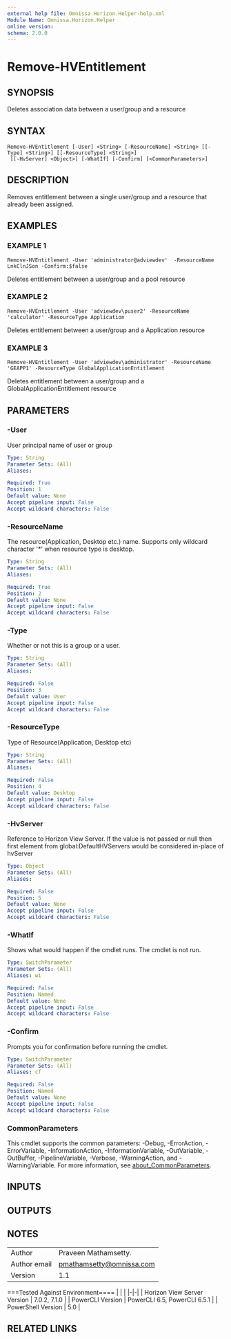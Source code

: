 ```yaml
---
external help file: Omnissa.Horizon.Helper-help.xml
Module Name: Omnissa.Horizon.Helper
online version:
schema: 2.0.0
---
```


# Remove-HVEntitlement

## SYNOPSIS
Deletes association data between a user/group and a resource

## SYNTAX

```
Remove-HVEntitlement [-User] <String> [-ResourceName] <String> [[-Type] <String>] [[-ResourceType] <String>]
 [[-HvServer] <Object>] [-WhatIf] [-Confirm] [<CommonParameters>]
```

## DESCRIPTION
Removes entitlement between a single user/group and a resource that already been assigned.

## EXAMPLES

### EXAMPLE 1
```
Remove-HVEntitlement -User 'administrator@adviewdev'  -ResourceName LnkClnJSon -Confirm:$false
```

Deletes entitlement between a user/group and a pool resource

### EXAMPLE 2
```
Remove-HVEntitlement -User 'adviewdev\puser2' -ResourceName 'calculator' -ResourceType Application
```

Deletes entitlement between a user/group and a Application resource

### EXAMPLE 3
```
Remove-HVEntitlement -User 'adviewdev\administrator' -ResourceName 'GEAPP1' -ResourceType GlobalApplicationEntitlement
```

Deletes entitlement between a user/group and a GlobalApplicationEntitlement resource

## PARAMETERS

### -User
User principal name of user or group

```yaml
Type: String
Parameter Sets: (All)
Aliases:

Required: True
Position: 1
Default value: None
Accept pipeline input: False
Accept wildcard characters: False
```

### -ResourceName
The resource(Application, Desktop etc.) name.
Supports only wildcard character '*' when resource type is desktop.

```yaml
Type: String
Parameter Sets: (All)
Aliases:

Required: True
Position: 2
Default value: None
Accept pipeline input: False
Accept wildcard characters: False
```

### -Type
Whether or not this is a group or a user.

```yaml
Type: String
Parameter Sets: (All)
Aliases:

Required: False
Position: 3
Default value: User
Accept pipeline input: False
Accept wildcard characters: False
```

### -ResourceType
Type of Resource(Application, Desktop etc)

```yaml
Type: String
Parameter Sets: (All)
Aliases:

Required: False
Position: 4
Default value: Desktop
Accept pipeline input: False
Accept wildcard characters: False
```

### -HvServer
Reference to Horizon View Server.
If the value is not passed or null then
first element from global:DefaultHVServers would be considered in-place of hvServer

```yaml
Type: Object
Parameter Sets: (All)
Aliases:

Required: False
Position: 5
Default value: None
Accept pipeline input: False
Accept wildcard characters: False
```

### -WhatIf
Shows what would happen if the cmdlet runs.
The cmdlet is not run.

```yaml
Type: SwitchParameter
Parameter Sets: (All)
Aliases: wi

Required: False
Position: Named
Default value: None
Accept pipeline input: False
Accept wildcard characters: False
```

### -Confirm
Prompts you for confirmation before running the cmdlet.

```yaml
Type: SwitchParameter
Parameter Sets: (All)
Aliases: cf

Required: False
Position: Named
Default value: None
Accept pipeline input: False
Accept wildcard characters: False
```

### CommonParameters
This cmdlet supports the common parameters: -Debug, -ErrorAction, -ErrorVariable, -InformationAction, -InformationVariable, -OutVariable, -OutBuffer, -PipelineVariable, -Verbose, -WarningAction, and -WarningVariable. For more information, see [about_CommonParameters](http://go.microsoft.com/fwlink/?LinkID=113216).

## INPUTS

## OUTPUTS

## NOTES
| | |
|-|-|
| Author | Praveen Mathamsetty. |
| Author email | pmathamsetty@omnissa.com |
| Version | 1.1 |

===Tested Against Environment====
| | |
|-|-|
| Horizon View Server Version | 7.0.2, 7.1.0 |
| PowerCLI Version | PowerCLI 6.5, PowerCLI 6.5.1 |
| PowerShell Version | 5.0 |

## RELATED LINKS
